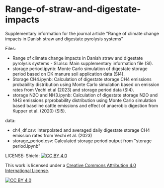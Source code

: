 # Range-of-straw-and-digestate-impacts
Supplementary information for the journal article "Range of climate change impacts in Danish straw and digestate pyrolysis systems"

Files:
- Range of climate change impacts in Danish straw and digestate pyrolysis systems - SI.xlsx: Main supplementary information file (SI).
- storage period.ipynb: Monte Carlo simulation of digestate storage period based on DK manure soil application data (SI4).
- Storage CH4.ipynb: Calculation of digestate storage CH4 emissions probability distribution using Monte Carlo simulation based on emission rates from Vechi et al (2023) and storage period data (SI4).
- storage N2O and NH3.ipynb: Calculation of digestate storage N2O and NH3 emissions prprobability distribution using Monte Carlo simulation based baseline cattle emissions and effect of anaerobic digestion from Kupper et al. (2020) (SI5).


data:
- ch4_df.csv: Interpolated and averaged daily digestate storage CH4 emission rates from Vechi et al. (2023)
- storage_period.csv: Calculated storage period output from "storage period.ipynb"

LICENSE:
Shield: [![CC BY 4.0][cc-by-shield]][cc-by]

This work is licensed under a
[Creative Commons Attribution 4.0 International License][cc-by].

[![CC BY 4.0][cc-by-image]][cc-by]

[cc-by]: http://creativecommons.org/licenses/by/4.0/
[cc-by-image]: https://i.creativecommons.org/l/by/4.0/88x31.png
[cc-by-shield]: https://img.shields.io/badge/License-CC%20BY%204.0-lightgrey.svg
